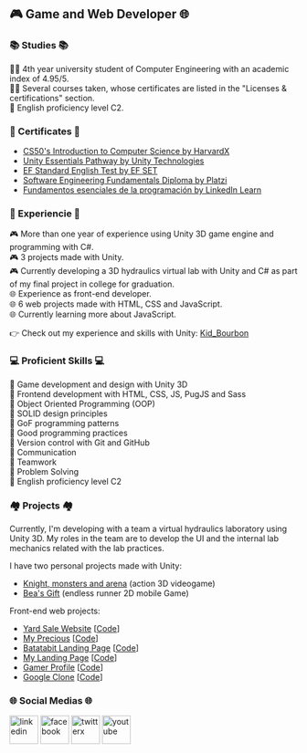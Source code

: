 ## 🎮 Game and Web Developer 🌐

### 📚  Studies  📚
👨‍🎓 4th year university student of Computer Engineering with an academic index of 4.95/5.<br/>
👨‍💻 Several courses taken, whose certificates are listed in the "Licenses & certifications" section.<br/>
🗽 English proficiency level C2.

### 📜  Certificates  📜
- [CS50's Introduction to Computer Science by HarvardX](https://courses.edx.org/certificates/07a19c2ddae94799aa8db6c68cbe9e3e)
- [Unity Essentials Pathway by Unity Technologies](https://www.credly.com/badges/b21ed9fa-3804-475a-a709-f61fe2c61620)
- [EF Standard English Test by EF SET](https://www.efset.org/cert/8DLqB2)
- [Software Engineering Fundamentals Diploma by Platzi](https://platzi.com/p/Kid_Bourbon/curso/1098-ingenieria/diploma/detalle/)
- [Fundamentos esenciales de la programación by LinkedIn Learn](https://www.linkedin.com/learning/certificates/2cd64ba664cdaa2ecc6a77ead4338d83a323118a85557c82b101eec0ad243ec3)

### 🧠  Experiencie  🧠
🎮 More than one year of experience using Unity 3D game engine and programming with C#.<br/>
🎮 3 projects made with Unity.<br/>
🎮 Currently developing a 3D hydraulics virtual lab with Unity and C# as part of my final project in college for graduation.<br/>
🌐 Experience as front-end developer.<br/>
🌐 6 web projects made with HTML, CSS and JavaScript.<br/>
🌐 Currently learning more about JavaScript.

👉 Check out my experience and skills with Unity:
[Kid_Bourbon](https://learn.unity.com/u/kidbourbon)

### 💻  Proficient Skills  💻
🏅 Game development and design with Unity 3D<br/>
🏅 Frontend development with HTML, CSS, JS, PugJS and Sass<br/>
🏅 Object Oriented Programming (OOP)<br/>
🏅 SOLID design principles<br/>
🏅 GoF programming patterns<br/>
🏅 Good programming practices<br/>
🏅 Version control with Git and GitHub<br/>
🏅 Communication<br/>
🏅 Teamwork<br/>
🏅 Problem Solving<br/>
🏅 English proficiency level C2
 
### 🏘️  Projects  🏘️
Currently, I'm developing with a team a virtual hydraulics laboratory using Unity 3D. My roles in the team are to develop the UI and the internal lab mechanics related with the lab practices.

I have two personal projects made with Unity:
- [Knight, monsters and arena](https://github.com/KidBourbon/knight-monsters-arena) (action 3D videogame)
- [Bea's Gift](https://github.com/KidBourbon/bea-gift) (endless runner 2D mobile Game)

Front-end web projects:
- [Yard Sale Website](https://kidbourbon.github.io/yard-sale-website/) [[Code](https://github.com/KidBourbon/yard-sale-website)]
- [My Precious](https://kidbourbon.github.io/my-precious/) [[Code](https://github.com/KidBourbon/my-precious)]
- [Batatabit Landing Page](https://kidbourbon.github.io/batatabit-landing-page/) [[Code](https://github.com/KidBourbon/batatabit-landing-page)]
- [My Landing Page](https://kidbourbon.github.io/my-landing-page/) [[Code](https://github.com/KidBourbon/my-landing-page)]
- [Gamer Profile](https://kidbourbon.github.io/gamer-profile/) [[Code](https://github.com/KidBourbon/gamer-profile)]
- [Google Clone](https://kidbourbon.github.io/google-clone/) [[Code](https://github.com/KidBourbon/google-clone)]

### 🌐  Social Medias  🌐
<a href="https://www.linkedin.com/in/leonardo-collazo-klenina" target="_blank"> <img src="https://img.icons8.com/fluency/48/linkedin.png" alt="linkedin" width="50" height="50"/></a>
<a href="https://www.facebook.com/leonardo.collazo.klenina" target="_blank"> <img src="https://img.icons8.com/fluency/48/facebook-new.png" alt="facebook" width="50" height="50"/></a>
<a href="https://twitter.com/KidBourbon6" target="_blank"> <img width="50" height="50" src="https://img.icons8.com/color/48/twitterx.png" alt="twitterx"/></a>
<a href="https://www.youtube.com/channel/UCUVv_L27fI0xbvdScYOGm2A" target="_blank"> <img src="https://img.icons8.com/3d-fluency/94/youtube-play.png" alt="youtube" width="50" height="50"/></a>

